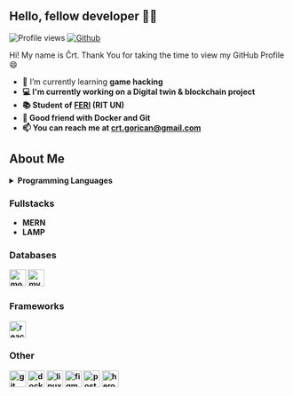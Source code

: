 ## Hello, fellow developer 👋🏼

![Profile views](https://visitor-badge.glitch.me/badge?page_id=cgorican)
[![Github](https://img.shields.io/github/followers/cgorican?label=follow&style=social)](https://github.com/cgorican)
<!--[![Github](https://img.shields.io/github/followers/cgorican?label=follow)](https://github.com/cgorican)-->

Hi! My name is Črt. Thank You for taking the time to view my GitHub Profile 😄

- 🌱 I’m currently learning <b>game hacking<b>
- 💻 I'm currently working on a <b>Digital twin & blockchain project</b>
- 📚 Student of <a href="https://feri.um.si/">FERI</a> (RIT UN)
- 🐳 Good friend with <b>Docker</b> and <b>Git</b>
- 📫 You can reach me at <a href="mailto:crt.gorican@gmail.com">crt.gorican@gmail.com</a>
<!--
- 🤔 I’m looking for help with <b>game hacking</b>
- 🔭 ?
- ⚡ Fun fact: I like to learn ethical hacking in my free time
-->

## About Me

<details><summary>Programming Languages</summary>
<p>
- <img src="https://img.icons8.com/color/452/c-programming.png" alt="c" height="30"/> [C](https://en.cppreference.com/w/c/language)
- <img src="https://img.icons8.com/color/344/c-plus-plus-logo.png" alt="cplusplus" height="30"/> [C# (noob)](https://docs.microsoft.com/en-us/dotnet/csharp/)
- <img src="https://img.icons8.com/color/344/c-plus-plus-logo.png" alt="cplusplus" height="30"/> [C++](https://cplusplus.com/)
- <img src="https://img.icons8.com/color/452/python--v1.png" alt="python" height="30"/> [Python](https://www.python.org/)
- <img src="https://img.icons8.com/color/344/javascript--v1.png" alt="javascript" height="30"/> [JavaScript](https://www.javascript.com/)
- <img src="https://img.icons8.com/dusk/344/php-logo.png" alt="php" height="30"/> [PHP](https://www.php.net/)
- <img src="https://img.icons8.com/color/344/kotlin.png" alt="kotlin" height="30"/> [Kotlin](https://kotlinlang.org/)
</p>
</details>

### Fullstacks
- MERN
- LAMP
  
### Databases
<p>
  <img src="https://img.icons8.com/color/344/mongodb.png" alt="mongodb" height="30"/>
  <img src="https://img.icons8.com/color/344/mysql-logo.png" alt="mysql" height="30"/>
</p>

### Frameworks
<p>
  <img src="https://img.icons8.com/color/344/react-native.png" alt="react" height="30"/>
  <!--<img src="https://img.icons8.com/color/344/flutter.png" alt="flutter" height="30"/>-->
</p>
  
### Other
<p>
  <img src="https://img.icons8.com/color/344/git.png" alt="git" height="30"/>
  <img src="https://img.icons8.com/fluency/344/docker.png" alt="docker" height="30"/>
  <img src="https://img.icons8.com/color/344/linux.png" alt="linux" height="30"/>
  <img src="https://img.icons8.com/color/344/figma--v1.png" alt="figma" height="30"/>
  <img src="https://img.icons8.com/external-tal-revivo-color-tal-revivo/344/external-postman-is-the-only-complete-api-development-environment-logo-color-tal-revivo.png" alt="postman" height="30"/>
  <img src="https://img.icons8.com/color/344/heroku.png" alt="heroku" height="30"/>
</p>

<!--
Here are some ideas to get you started:
- 👯 I’m looking to collaborate on ...
-->
